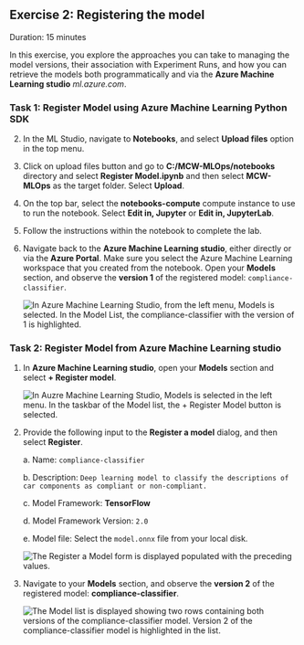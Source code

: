 ## Exercise 2: Registering the model

Duration: 15 minutes

In this exercise, you explore the approaches you can take to managing the model versions, their association with Experiment Runs, and how you can retrieve the models both programmatically and via the **Azure Machine Learning studio** *ml.azure.com*.

### Task 1: Register Model using Azure Machine Learning Python SDK


2. In the ML Studio, navigate to **Notebooks**, and select **Upload files** option in the top menu.

3. Click on upload files button and go to **C:/MCW-MLOps/notebooks** directory and select **Register Model.ipynb** and then select **MCW-MLOps** as the target folder. Select **Upload**.

4. On the top bar, select the **notebooks-compute** compute instance to use to run the notebook. Select **Edit in, Jupyter** or **Edit in, JupyterLab**.

5. Follow the instructions within the notebook to complete the lab.

6. Navigate back to the **Azure Machine Learning studio**, either directly or via the **Azure Portal**. Make sure you select the Azure Machine Learning workspace that you created from the notebook. Open your **Models** section, and observe the **version 1** of the registered model: `compliance-classifier`.

    ![In Azure Machine Learning Studio, from the left menu, Models is selected. In the Model List, the compliance-classifier with the version of 1 is highlighted.](media/model-registry-01.png 'Registered Model: compliance-classifier')

### Task 2: Register Model from Azure Machine Learning studio

1. In  **Azure Machine Learning studio**, open your **Models** section and select **+ Register model**.

    ![In Auzre Machine Learning Studio, Models is selected in the left menu. In the taskbar of the Model list, the + Register Model button is selected.](media/model-registry-02.png 'Register Model in Azure Machine Learning studio')
  
2. Provide the following input to the **Register a model** dialog, and then select **Register**.

    a. Name: `compliance-classifier`

    b. Description: `Deep learning model to classify the descriptions of car components as compliant or non-compliant.`

    c. Model Framework: **TensorFlow**

    d. Model Framework Version: `2.0`

    e. Model file: Select the `model.onnx` file from your local disk.

    ![The Register a Model form is displayed populated with the preceding values.](media/model-registry-03.png 'Register a model Dialog')

3. Navigate to your **Models** section, and observe the **version 2** of the registered model: **compliance-classifier**.

    ![The Model list is displayed showing two rows containing both versions of the compliance-classifier model. Version 2 of the compliance-classifier model is highlighted in the list.](media/model-registry-04.png 'Registered Model: compliance-classifier version 2')
